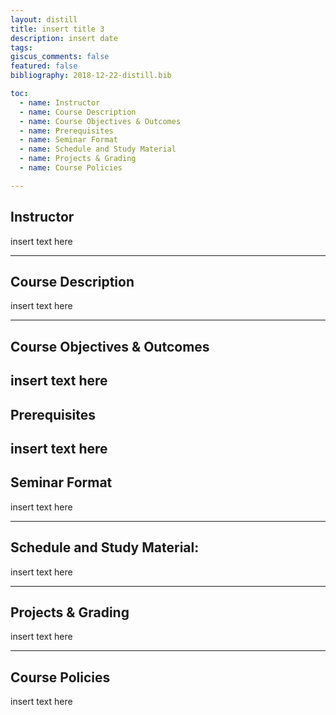 ```yaml
---
layout: distill
title: insert title 3 
description: insert date 
tags: 
giscus_comments: false
featured: false
bibliography: 2018-12-22-distill.bib

toc:
  - name: Instructor
  - name: Course Description
  - name: Course Objectives & Outcomes
  - name: Prerequisites
  - name: Seminar Format
  - name: Schedule and Study Material
  - name: Projects & Grading
  - name: Course Policies

---
```


## Instructor
insert text here

---

## Course Description

insert text here

---

## Course Objectives & Outcomes

insert text here
---

## Prerequisites

insert text here
---

## Seminar Format

insert text here


---

## Schedule and Study Material:

insert text here

---

## Projects & Grading

insert text here

---
## Course Policies

insert text here